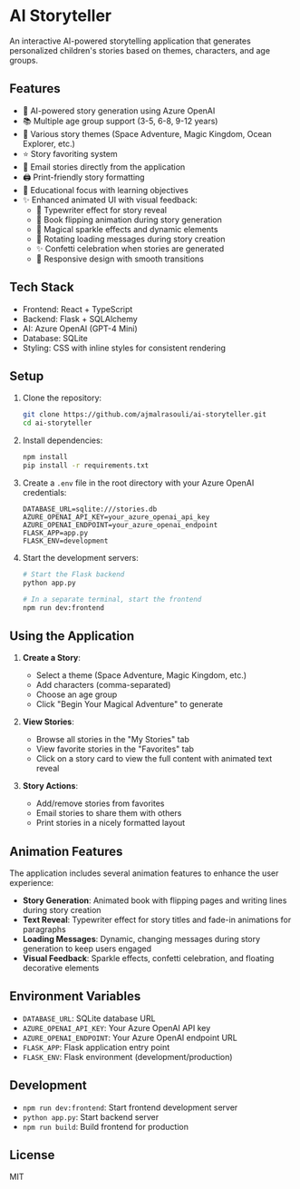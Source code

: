 # AI Storyteller

An interactive AI-powered storytelling application that generates personalized children's stories based on themes, characters, and age groups.

## Features

- 🤖 AI-powered story generation using Azure OpenAI
- 📚 Multiple age group support (3-5, 6-8, 9-12 years)
- 🎨 Various story themes (Space Adventure, Magic Kingdom, Ocean Explorer, etc.)
- ⭐ Story favoriting system
- 📧 Email stories directly from the application
- 🖨️ Print-friendly story formatting
- 🎯 Educational focus with learning objectives
- ✨ Enhanced animated UI with visual feedback:
  - 📝 Typewriter effect for story reveal
  - 📖 Book flipping animation during story generation
  - 💫 Magical sparkle effects and dynamic elements
  - 🔄 Rotating loading messages during story creation
  - ✨ Confetti celebration when stories are generated
  - 📱 Responsive design with smooth transitions

## Tech Stack

- Frontend: React + TypeScript
- Backend: Flask + SQLAlchemy
- AI: Azure OpenAI (GPT-4 Mini)
- Database: SQLite
- Styling: CSS with inline styles for consistent rendering

## Setup

1. Clone the repository:
   ```bash
   git clone https://github.com/ajmalrasouli/ai-storyteller.git
   cd ai-storyteller
   ```

2. Install dependencies:
   ```bash
   npm install
   pip install -r requirements.txt
   ```

3. Create a `.env` file in the root directory with your Azure OpenAI credentials:
   ```
   DATABASE_URL=sqlite:///stories.db
   AZURE_OPENAI_API_KEY=your_azure_openai_api_key
   AZURE_OPENAI_ENDPOINT=your_azure_openai_endpoint
   FLASK_APP=app.py
   FLASK_ENV=development
   ```

4. Start the development servers:
   ```bash
   # Start the Flask backend
   python app.py
   
   # In a separate terminal, start the frontend
   npm run dev:frontend
   ```

## Using the Application

1. **Create a Story**:
   - Select a theme (Space Adventure, Magic Kingdom, etc.)
   - Add characters (comma-separated)
   - Choose an age group
   - Click "Begin Your Magical Adventure" to generate

2. **View Stories**:
   - Browse all stories in the "My Stories" tab
   - View favorite stories in the "Favorites" tab
   - Click on a story card to view the full content with animated text reveal

3. **Story Actions**:
   - Add/remove stories from favorites
   - Email stories to share them with others
   - Print stories in a nicely formatted layout

## Animation Features

The application includes several animation features to enhance the user experience:

- **Story Generation**: Animated book with flipping pages and writing lines during story creation
- **Text Reveal**: Typewriter effect for story titles and fade-in animations for paragraphs
- **Loading Messages**: Dynamic, changing messages during story generation to keep users engaged
- **Visual Feedback**: Sparkle effects, confetti celebration, and floating decorative elements

## Environment Variables

- `DATABASE_URL`: SQLite database URL
- `AZURE_OPENAI_API_KEY`: Your Azure OpenAI API key
- `AZURE_OPENAI_ENDPOINT`: Your Azure OpenAI endpoint URL
- `FLASK_APP`: Flask application entry point
- `FLASK_ENV`: Flask environment (development/production)

## Development

- `npm run dev:frontend`: Start frontend development server
- `python app.py`: Start backend server
- `npm run build`: Build frontend for production

## License

MIT

